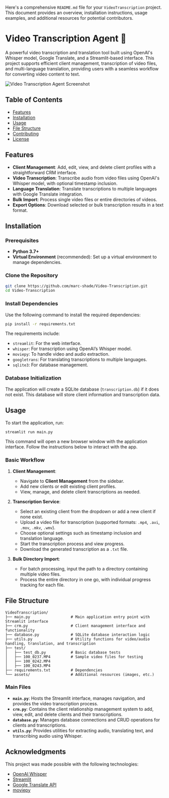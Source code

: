 Here's a comprehensive `README.md` file for your `VideoTranscription` project. This document provides an overview, installation instructions, usage examples, and additional resources for potential contributors.

# Video Transcription Agent 🎥

A powerful video transcription and translation tool built using OpenAI's Whisper model, Google Translate, and a Streamlit-based interface. This project supports efficient client management, transcription of video files, and multi-language translation, providing users with a seamless workflow for converting video content to text.

![Video Transcription Agent Screenshot](assets/demo_screenshot.png) <!-- Optional: Add a screenshot of the app -->

## Table of Contents
- [Features](#features)
- [Installation](#installation)
- [Usage](#usage)
- [File Structure](#file-structure)
- [Contributing](#contributing)
- [License](#license)

## Features

- **Client Management**: Add, edit, view, and delete client profiles with a straightforward CRM interface.
- **Video Transcription**: Transcribe audio from video files using OpenAI's Whisper model, with optional timestamp inclusion.
- **Language Translation**: Translate transcriptions to multiple languages with Google Translate integration.
- **Bulk Import**: Process single video files or entire directories of videos.
- **Export Options**: Download selected or bulk transcription results in a text format.

## Installation

### Prerequisites

- **Python 3.7+**
- **Virtual Environment** (recommended): Set up a virtual environment to manage dependencies.

### Clone the Repository

```bash
git clone https://github.com/marc-shade/Video-Transcription.git
cd Video-Transcription
```

### Install Dependencies

Use the following command to install the required dependencies:

```bash
pip install -r requirements.txt
```

The requirements include:
- `streamlit`: For the web interface.
- `whisper`: For transcription using OpenAI’s Whisper model.
- `moviepy`: To handle video and audio extraction.
- `googletrans`: For translating transcriptions to multiple languages.
- `sqlite3`: For database management.

### Database Initialization

The application will create a SQLite database (`transcription.db`) if it does not exist. This database will store client information and transcription data.

## Usage

To start the application, run:

```bash
streamlit run main.py
```

This command will open a new browser window with the application interface. Follow the instructions below to interact with the app.

### Basic Workflow

1. **Client Management**:
   - Navigate to **Client Management** from the sidebar.
   - Add new clients or edit existing client profiles.
   - View, manage, and delete client transcriptions as needed.

2. **Transcription Service**:
   - Select an existing client from the dropdown or add a new client if none exist.
   - Upload a video file for transcription (supported formats: `.mp4`, `.avi`, `.mov`, `.mkv`, `.wmv`).
   - Choose optional settings such as timestamp inclusion and translation language.
   - Start the transcription process and view progress.
   - Download the generated transcription as a `.txt` file.

3. **Bulk Directory Import**:
   - For batch processing, input the path to a directory containing multiple video files.
   - Process the entire directory in one go, with individual progress tracking for each file.

## File Structure

```
VideoTranscription/
├── main.py                  # Main application entry point with Streamlit interface
├── crm.py                   # Client management interface and functionality
├── database.py              # SQLite database interaction logic
├── utils.py                 # Utility functions for video/audio handling, translation, and transcription
├── test/
│   ├── test_db.py           # Basic database tests
│   ├── 100_0237.MP4         # Sample video files for testing
│   ├── 100_0242.MP4
│   ├── 100_0243.MP4
├── requirements.txt         # Dependencies
└── assets/                  # Additional resources (images, etc.)
```

### Main Files

- **`main.py`**: Hosts the Streamlit interface, manages navigation, and provides the video transcription process.
- **`crm.py`**: Contains the client relationship management system to add, view, edit, and delete clients and their transcriptions.
- **`database.py`**: Manages database connections and CRUD operations for clients and transcriptions.
- **`utils.py`**: Provides utilities for extracting audio, translating text, and transcribing audio using Whisper.

## Acknowledgments

This project was made possible with the following technologies:
- [OpenAI Whisper](https://github.com/openai/whisper)
- [Streamlit](https://streamlit.io/)
- [Google Translate API](https://py-googletrans.readthedocs.io/)
- [moviepy](https://zulko.github.io/moviepy/)
